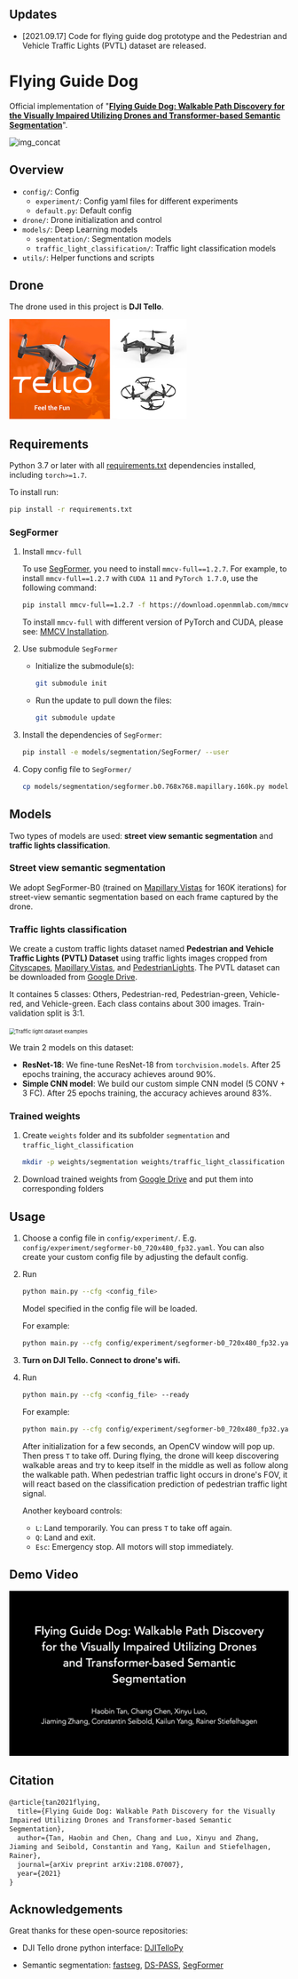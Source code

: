 ## Updates

- [2021.09.17] Code for flying guide dog prototype and the Pedestrian and Vehicle Traffic Lights (PVTL) dataset are released.

# Flying Guide Dog

Official implementation of "**[Flying Guide Dog: Walkable Path Discovery for the Visually Impaired Utilizing Drones and Transformer-based Semantic Segmentation](https://arxiv.org/abs/2108.07007)**".

![img_concat](assets/paper_banner.png)



## Overview

- `config/`: Config
  - `experiment/`: Config yaml files for different experiments
  - `default.py`: Default config
- `drone/`: Drone initialization and control
- `models/`: Deep Learning models
  - `segmentation/`: Segmentation models
  - `traffic_light_classification/`: Traffic light classification models
- `utils/`: Helper functions and scripts



## Drone

The drone used in this project is **DJI Tello**.

<img src="assets/DJI-Tello.png" alt="DJI-Tello" style="zoom: 50%;" />



## Requirements

Python 3.7 or later with all [requirements.txt](./requirements.txt) dependencies installed, including `torch>=1.7`. 

To install run:

```bash
pip install -r requirements.txt
```

### SegFormer

1. Install `mmcv-full`

   To use [SegFormer](https://github.com/NVlabs/SegFormer), you need to install `mmcv-full==1.2.7`. For example, to install `mmcv-full==1.2.7` with `CUDA 11` and `PyTorch 1.7.0`, use the following command:

   ```bash
   pip install mmcv-full==1.2.7 -f https://download.openmmlab.com/mmcv/dist/cu110/torch1.7.0/index.html
   ```

   To install `mmcv-full` with different version of PyTorch and CUDA, please see: [MMCV Installation](https://mmcv.readthedocs.io/en/latest/get_started/installation.html).

2. Use submodule `SegFormer` 

   - Initialize the submodule(s):

     ```bash
     git submodule init
     ```

   - Run the update to pull down the files:

     ```bash
     git submodule update
     ```

3. Install the dependencies of `SegFormer`:

   ```bash
   pip install -e models/segmentation/SegFormer/ --user
   ```

4. Copy config file to `SegFormer/`

   ```bash
   cp models/segmentation/segformer.b0.768x768.mapillary.160k.py models/segmentation/SegFormer/local_configs/segformer/B0
   ```



## Models

Two types of models are used: **street view semantic segmentation** and **traffic lights classification**.

### Street view semantic segmentation

We adopt SegFormer-B0 (trained on [Mapillary Vistas](https://www.mapillary.com/dataset/vistas) for 160K iterations) for street-view semantic segmentation based on each frame captured by the drone.

### Traffic lights classification

We create a custom traffic lights dataset named **Pedestrian and Vehicle Traffic Lights (PVTL) Dataset** using traffic lights images cropped from  [Cityscapes](https://www.cityscapes-dataset.com/), [Mapillary Vistas](https://www.mapillary.com/dataset/vistas), and [PedestrianLights](https://www.uni-muenster.de/PRIA/en/forschung/index.shtml). The PVTL dataset can be downloaded from [Google Drive](https://drive.google.com/drive/folders/1UFcr-b4Ci5BsA72TZWJ77n-J3aneli6l?usp=sharing).

It containes 5 classes: Others, Pedestrian-red, Pedestrian-green, Vehicle-red, and Vehicle-green. Each class contains about 300 images. Train-validation split is 3:1.

<img src="assets/traffic_light_eg.png" alt="Traffic light dataset examples" style="zoom: 67%;" />

We train 2 models on this dataset:

- **ResNet-18**: We fine-tune ResNet-18 from `torchvision.models`. After 25 epochs training, the accuracy achieves around 90%.
- **Simple CNN model**: We build our custom simple CNN model (5 CONV + 3 FC). After 25 epochs training, the accuracy achieves around 83%.

### Trained weights

1. Create `weights` folder and its subfolder `segmentation` and `traffic_light_classification`

   ```bash
   mkdir -p weights/segmentation weights/traffic_light_classification
   ```

2. Download trained weights from [Google Drive](https://drive.google.com/drive/folders/1efvfGxh2f1nCppO9YaPn6SyUQjG--QkC?usp=sharing) and put them into corresponding folders

    

## Usage

1. Choose a config file in `config/experiment/`. E.g. `config/experiment/segformer-b0_720x480_fp32.yaml`. You can also create your custom config file by adjusting the default config.

2. Run

   ```bash
   python main.py --cfg <config_file>
   ```

   Model specified in the config file will be loaded.

   For example:

   ```bash
   python main.py --cfg config/experiment/segformer-b0_720x480_fp32.yaml
   ```

3. **Turn on DJI Tello. Connect to drone's wifi.** 

4. Run

   ```bash
   python main.py --cfg <config_file> --ready
   ```

   For example:

   ```bash
   python main.py --cfg config/experiment/segformer-b0_720x480_fp32.yaml --ready
   ```

   After initialization for a few seconds, an OpenCV window will pop up. Then press `T` to take off. During flying, the drone will keep discovering walkable areas and try to keep itself in the middle as well as follow along the walkable path. When pedestrian traffic light occurs in drone's FOV, it will react based on the classification prediction of pedestrian traffic light signal.

   Another keyboard controls:

   - `L`: Land temporarily. You can press `T` to take off again.
   - `Q`: Land and exit.
   - `Esc`: Emergency stop. All motors will stop immediately.

## Demo Video

[![Video](assets/drone_demo_video_cover.png)](https://youtu.be/lBYnu3mm6pY "Video on Youtube")

## Citation

```
@article{tan2021flying,
  title={Flying Guide Dog: Walkable Path Discovery for the Visually Impaired Utilizing Drones and Transformer-based Semantic Segmentation},
  author={Tan, Haobin and Chen, Chang and Luo, Xinyu and Zhang, Jiaming and Seibold, Constantin and Yang, Kailun and Stiefelhagen, Rainer},
  journal={arXiv preprint arXiv:2108.07007},
  year={2021}
}
```

## Acknowledgements

Great thanks for these open-source repositories: 

- DJI Tello drone python interface: [DJITelloPy](https://github.com/damiafuentes/DJITelloPy)

- Semantic segmentation: [fastseg](https://github.com/ekzhang/fastseg), [DS-PASS](https://github.com/elnino9ykl/DS-PASS), [SegFormer](https://github.com/NVlabs/SegFormer)
